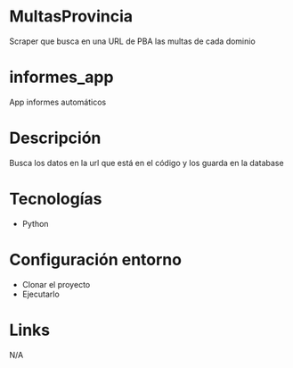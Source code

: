 # MultasProvincia
Scraper que busca en una URL de PBA las multas de cada dominio

# informes_app
App informes automáticos

# Descripción
Busca los datos en la url que está en el código y los guarda en la database

# Tecnologías
- Python

# Configuración entorno
- Clonar el proyecto
- Ejecutarlo

# Links
N/A

